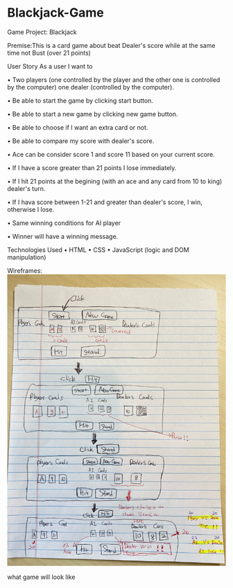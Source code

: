 # Blackjack-Game

Game Project: Blackjack

Premise:This is a card game about beat Dealer's score while at the same time not Bust (over 21 points)

User Story
As a user I want to

• Two players (one controlled by the player and the other one is controlled by the computer) one dealer (controlled by the computer).

• Be able to start the game by clicking start button.

• Be able to start a new game by clicking new game button.

• Be able to choose if I want an extra card or not.

• Be able to compare my score with dealer's score.

• Ace can be consider score 1 and score 11 based on your current score.

• If I have a score greater than 21 points I lose immediately.

• If I hit 21 points at the begining (with an ace and any card from 10 to king) dealer's turn.

• If I hava score between 1-21 and greater than dealer's score, I win, otherwise I lose.

• Same winning conditions for AI player

• Winner will have a winning message.

Technologies Used
• HTML
• CSS
• JavaScript (logic and DOM manipulation)

Wireframes:
![alt text](https://github.com/heysungj/Blackjack-Game/blob/main/css/instruction.jpeg)

what game will look like
